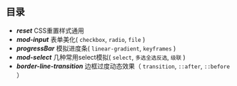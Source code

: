 ## 目录
* ***reset***     CSS重置样式通用
* ***mod-input***     表单美化( `checkbox`, `radio`, `file` )
* ***progressBar***     模拟进度条( `linear-gradient`, `keyframes` )
* ***mod-select***    几种常用select模拟( `select`, `多选全选反选`, `级联` )
* ***border-line-transition***    边框过度动态效果（ `transition`, `::after`, `::before` ）
